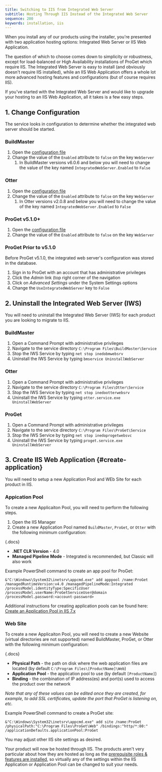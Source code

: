 ```yaml
---
title: Switching to IIS from Integrated Web Server
subtitle: Hosting Through IIS Instead of the Integrated Web Server
sequence: 200
keywords: installation, iis
---
```


When you install any of our products using the installer, you're presented with two application hosting options: Integrated Web Server or IIS Web Application.

The question of which to choose comes down to simplicity or robustness, except for load-balanced or High Availability installations of ProGet which require IIS. The Integrated Web Server is easy to install (and obviously doesn't require IIS installed), while an IIS Web Application offers a whole lot more advanced hosting features and configurations (but of course requires IIS).

If you've started with the Integrated Web Server and would like to upgrade your hosting to an IIS Web Application, all it takes is a few easy steps.

## 1. Change Configuration

The service looks in configuration to determine whether the integrated web server should be started.

### BuildMaster
1. Open the [configuration file](/docs/buildmaster/installation/config-files)
2. Change the value of the `Enabled` attribute to `false` on the key `WebServer`
   1.  In BuildMaster versions v6.0.6 and below you will need to change the value of the key named `IntegratedWebServer.Enabled` to `False` 

### Otter
1. Open the [configuration file](/docs/otter/installation/config-files)
2. Change the value of the `Enabled` attribute to `false` on the key `WebServer`
   1.  In Otter versions v2.0.8 and below you will need to change the value of the key named `IntegratedWebServer.Enabled` to `False` 

### ProGet v5.1.0+
1. Open the [configuration file](/docs/proget/installation/config-files)
2. Change the value of the `Enabled` attribute to `false` on the key `WebServer`


### ProGet Prior to v5.1.0

Before ProGet v5.1.0, the integrated web server's configuration was stored in the database.

1. Sign in to ProGet with an account that has administrative privileges
2. Click the *Admin* link (top right corner of the navigation
3. Click on *Advanced Settings* under the System Settings options
4. Change the `UseIntegratedWebServer` key to `False`

## 2. Uninstall the Integrated Web Server (IWS)

You will need to uninstall the Integrated Web Server (IWS) for each product you are looking to migrate to IIS.

### BuildMaster

1. Open a Command Prompt with administrative privileges
2. Navigate to the service directory `C:\Program Files\BuildMaster\Service`
3. Stop the IWS Service by typing `net stop inedobmwebsrv` 
4. Uninstall the IWS Service by typing `bmservice UninstallWebServer`

### Otter

1. Open a Command Prompt with administrative privileges
2. Navigate to the service directory `C:\Program Files\Otter\Service`
3. Stop the IWS Service by typing `net stop inedootterwebsrv`
4. Uninstall the IWS Service by typing `otter.service.exe UninstallWebServer`

### ProGet

1. Open a Command Prompt with administrative privileges
2. Navigate to the service directory `C:\Program Files\ProGet\Service`
3. Stop the IWS Service by typing `net stop inedoprogetwebsvc`
4. Uninstall the IWS Service by typing `proget.service.exe UninstallWebServer`

## 3. Create IIS Web Application {#create-application}

You will need to setup a new Application Pool and WEb Site for each product in IIS.

### Appication Pool

To create a new Applicaiton Pool, you will need to perform the following steps.

1. Open the IIS Manager
2. Create a new Application Pool named `BuildMaster`, `ProGet`, or `Otter` with the following minimum configuration:

{.docs}
 - **.NET CLR Version** - 4.0
 - **Managed Pipeline Mode** - Integrated is recommended, but Classic will also work

Example PowerShell command to create an app pool for ProGet:

```
&"C:\Windows\System32\inetsrv\appcmd.exe" add apppool /name:ProGet /managedRuntimeVersion:v4.0 /managedPipelineMode:Integrated /processModel.identityType:SpecificUser /processModel.userName:ProGetServiceUser@domain /processModel.password:<account-password>
```

Additional instructions for creating application pools can be found here: [Create an Application Pool in IIS 7.x](http://technet.microsoft.com/en-us/library/cc731784(v=WS.10).aspx)

### Web Site

To create a new Applicaiton Pool, you will need to create a new Website (virtual directories are not supported) named BuildMaster, ProGet, or Otter with the following minimum configuration:

{.docs}
 - **Physical Path** - the path on disk where the web application files are located (by default `C:\Program Files\[ProductName]\Web`)
 - **Application Pool** - the application pool to use (by default `[ProductName]`)
 - **Binding** - the combination of IP address(es) and port(s) used to access the product over the network

_Note that any of these values can be edited once they are created, for example, to add SSL certificates, update the port that ProGet is listening on, etc._

Example PowerShell command to create a ProGet site:

```
&"C:\Windows\System32\inetsrv\appcmd.exe" add site /name:ProGet /physicalPath:"C:\Program Files\ProGet\Web" /bindings:"http/*:80:" /applicationDefaults.applicationPool:ProGet
``` 

You may adjust other IIS site settings as desired.

Your product will now be hosted through IIS. The products aren't very particular about how they are hosted as long as the [prerequisite roles & features are installed](roles-and-features), so virtually any of the settings within the IIS Application or Application Pool can be changed to suit your needs.